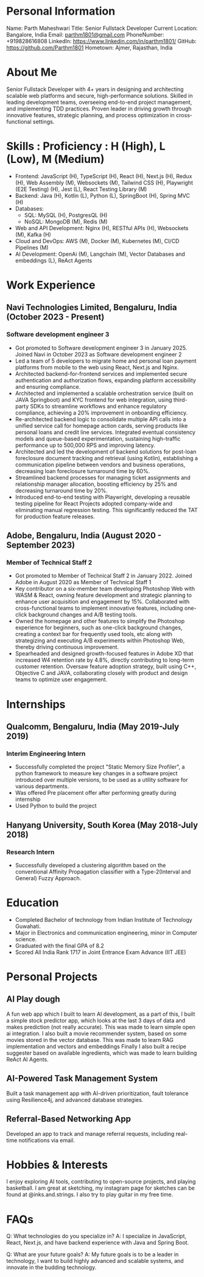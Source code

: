 # Personal Information
Name: Parth Maheshwari
Title: Senior Fullstack Developer
Current Location: Bangalore, India
Email: parthm1801@gmail.com
PhoneNumber: +919828616808
LinkedIn: https://www.linkedin.com/in/parthm1801/
GitHub: https://github.com/Parthm1801
Hometown: Ajmer, Rajasthan, India

# About Me
Senior Fullstack Developer with 4+ years in designing and architecting scalable web platforms and secure, high-performance solutions. Skilled in leading development teams, overseeing end-to-end project management, and implementing TDD practices. Proven leader in driving growth through innovative features, strategic planning, and process optimization in cross-functional settings.

# Skills : Proficiency : H (High), L (Low), M (Medium)
- Frontend: JavaScript (H), TypeScript (H), React (H), Next.js (H), Redux (H), Web Assembly (M), Websockets (M), Tailwind CSS (H), Playwright (E2E Testing) (H), Jest (L), React Testing Library (M)
- Backend: Java (H), Kotlin (L), Python (L), SpringBoot (H), Spring MVC (H)
- Databases:
  - SQL: MySQL (H), PostgresQL (H)
  - NoSQL: MongoDB (M), Redis (M)
- Web and API Development: Nginx (H), RESTful APIs (H), Websockets (M), Kafka (H)
- Cloud and DevOps: AWS (M), Docker (M), Kubernetes (M), CI/CD Pipelines (M)
- AI Development: OpenAi (M), Langchain (M), Vector Databases and embeddings (L), ReAct Agents


# Work Experience
## Navi Technologies Limited, Bengaluru, India (October 2023 - Present)
### Software development engineer 3
- Got promoted to Software development engineer 3 in January 2025. Joined Navi in October 2023 as Software development engineer 2
- Led a team of 5 developers to migrate home and personal loan payment platforms from mobile to the web using React, Next.js and Nginx.
- Architected backend-for-frontend services and implemented secure authentication and authorization flows, expanding platform accessibility and ensuring compliance.
- Architected and implemented a scalable orchestration service (built on JAVA Springboot) and KYC frontend for web integration, using third-party SDKs to streamline workflows and enhance regulatory compliance, achieving a 20% improvement in onboarding efficiency.
- Re-architected backend logic to consolidate multiple API calls into a unified service call for homepage action cards, serving products like personal loans and credit line services. Integrated eventual consistency models and queue-based experimentation, sustaining high-traffic performance up to 500,000 RPS and improving latency.
- Architected and led the development of backend solutions for post-loan foreclosure document tracking and retrieval (using Kotlin), establishing a communication pipeline between vendors and business operations, decreasing loan foreclosure turnaround time by 60%.
- Streamlined backend processes for managing ticket assignments and relationship manager allocation, boosting efficiency by 25% and decreasing turnaround time by 20%.
- Introduced end-to-end testing with Playwright, developing a reusable testing pipeline for React Projects adopted company-wide and eliminating manual regression testing. This significantly reduced the TAT for production feature releases.

## Adobe, Bengaluru, India (August 2020 - September 2023)
### Member of Technical Staff 2
- Got promoted to Member of Technical Staff 2 in January 2022. Joined Adobe in August 2020 as Member of Technical Staff 1
- Key contributor on a six-member team developing Photoshop Web with WASM & React, owning feature development and strategic planning to enhance user acquisition and engagement by 15%. Collaborated with cross-functional teams to implement innovative features, including one-click background changes and A/B testing tools.
- Owned the homepage and other features to simplify the Photoshop experience for beginners, such as one-click background changes, creating a context bar for frequently used tools, etc along with strategizing and executing A/B experiments within Photoshop Web, thereby driving continuous improvement.
- Spearheaded and designed growth-focused features in Adobe XD that increased W4 retention rate by 4.8%, directly contributing to long-term customer retention. Oversaw feature adoption strategy, built using C++, Objective C and JAVA, collaborating closely with product and design teams to optimize user engagement.

# Internships
## Qualcomm, Bengaluru, India (May 2019-July 2019)
### Interim Engineering Intern
- Successfully completed the project "Static Memory Size Profiler", a python framework to measure key changes in a software project introduced over multiple versions, to be used as a utility software for various departments.
- Was offered Pre placement offer after performing greatly during internship
- Used Python to build the project

## Hanyang University, South Korea (May 2018-July 2018)
### Research Intern
- Successfully developed a clustering algorithm based on the conventional Affinity Propagation classifier with a Type-2(Interval and General) Fuzzy Approach.

# Education
 - Completed Bachelor of technology from Indian Institute of Technology Guwahati.
 - Major in Electronics and communication engineering, minor in Computer science.
 - Graduated with the final GPA of 8.2
 - Scored All India Rank 1717 in Joint Entrance Exam Advance (IIT JEE)

# Personal Projects
## AI Play dough
A fun web app which I built to learn AI development, as a part of this, I built a simple stock predictor app, which looks at the last 3 days of data and makes prediction (not really accurate). This was made to learn simple open ai integration.
I also built a movie recommender system, based on some movies stored in the vector database. This was made to learn RAG implementation and vectors and embeddings
Finally I also built a recipe suggester based on available ingredients, which was made to learn building ReAct AI Agents.

## AI-Powered Task Management System
Built a task management app with AI-driven prioritization, fault tolerance using Resilience4j, and advanced database strategies.

## Referral-Based Networking App
Developed an app to track and manage referral requests, including real-time notifications via email.

# Hobbies & Interests
I enjoy exploring AI tools, contributing to open-source projects, and playing basketball. I am great at sketching, my instagram page for sketches can be found at @inks.and.strings. I also try to play guitar in my free time.

# FAQs
Q: What technologies do you specialize in?
A: I specialize in JavaScript, React, Next.js, and have backend experience with Java and Spring Boot.

Q: What are your future goals?
A: My future goals is to be a leader in technology, I want to build highly advanced and scalable systems, and innovate in the budding technology.
